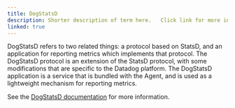 ```yaml
---
title: DogStatsD
description: Shorter description of term here.   Click link for more info.
linked: true
---
```

DogStatsD refers to two related things: a protocol based on StatsD, and an application for reporting metrics which implements that protocol. The DogStatsD protocol is an extension of the StatsD protocol, with some modifications that are specific to the Datadog platform. The DogStatsD application is a service that is bundled with the Agent, and is used as a lightweight mechanism for reporting metrics.

See the <a href='developers/dogstatsd'>DogStatsD documentation</a> for more information.

